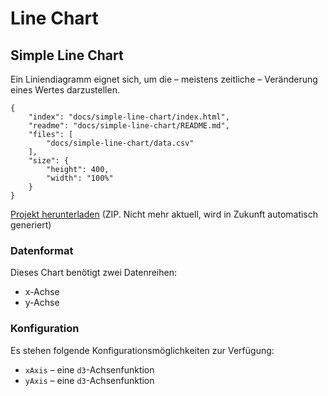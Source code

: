 # Line Chart

## Simple Line Chart

Ein Liniendiagramm eignet sich, um die – meistens zeitliche – Veränderung eines Wertes darzustellen.

```specimen-project
{
    "index": "docs/simple-line-chart/index.html",
    "readme": "docs/simple-line-chart/README.md",
    "files": [
        "docs/simple-line-chart/data.csv"
    ],
    "size": {
        "height": 400,
        "width": "100%"
    }
}
```

[Projekt herunterladen](docs/simple-line-chart/simple-line-chart.zip) (ZIP. Nicht mehr aktuell, wird in Zukunft automatisch generiert)

### Datenformat

Dieses Chart benötigt zwei Datenreihen:

* x-Achse
* y-Achse

### Konfiguration

Es stehen folgende Konfigurationsmöglichkeiten zur Verfügung:

* `xAxis` – eine `d3`-Achsenfunktion
* `yAxis` – eine `d3`-Achsenfunktion


